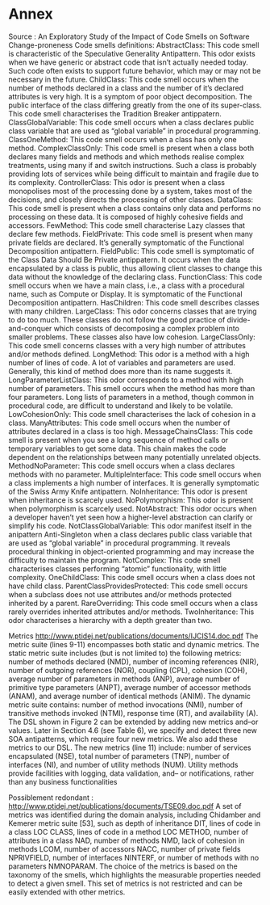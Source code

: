 

# Annex
Source : An Exploratory Study of the Impact of Code Smells on Software Change-proneness
Code smells definitions: 
AbstractClass: This code smell is characteristic of the Speculative Generality Antipattern. This odor exists when we have generic or abstract code that isn’t actually needed
today. Such code often exists to support future behavior, which may or may not be necessary in the future.
ChildClass: This code smell occurs when the number of methods declared in a class and the number of it’s declared attributes is very high. It is a symptom of poor object
decomposition. The public interface of the class differing greatly from the one of its super-class. This code smell characterises the Tradition Breaker antippatern.
ClassGlobalVariable: This code smell occurs when a class declares public class variable that are used as “global variable” in procedural programming.
ClassOneMethod: This code smell occurs when a class has only one method.
ComplexClassOnly: This code smell is present when a class both declares many fields and methods and which methods realise complex treatments, using many if and switch
instructions. Such a class is probably providing lots of services while being difficult to maintain and fragile due to its complexity.
ControllerClass: This odor is present when a class monopolises most of the processing done by a system, takes most of the decisions, and closely directs the processing of
other classes.
DataClass: This code smell is present when a class contains only data and performs no processing on these data. It is composed of highly cohesive fields and accessors.
FewMethod: This code smell characterise Lazy classes that declare few methods.
FieldPrivate: This code smell is present when many private fields are declared. It’s generally symptomatic of the Functional Decomposition antipattern.
FieldPublic: This code smell is symptomatic of the Class Data Should Be Private antippatern. It occurs when the data encapsulated by a class is public, thus allowing client
classes to change this data without the knowledge of the declaring class.
FunctionClass: This code smell occurs when we have a main class, i.e., a class with a procedural name, such as Compute or Display. It is symptomatic of the Functional
Decomposition antipattern.
HasChildren: This code smell describes classes with many children.
LargeClass: This odor concerns classes that are trying to do too much. These classes do not follow the good practice of divide-and-conquer which consists of decomposing a
complex problem into smaller problems. These classes also have low cohesion.
LargeClassOnly: This code smell concerns classes with a very high number of attributes and/or methods defined.
LongMethod: This odor is a method with a high number of lines of code. A lot of variables and parameters are used. Generally, this kind of method does more than its name
suggests it.
LongParameterListClass: This odor corresponds to a method with high number of parameters. This smell occurs when the method has more than four parameters. Long lists
of parameters in a method, though common in procedural code, are difficult to understand and likely to be volatile.
LowCohesionOnly: This code smell characterises the lack of cohesion in a class.
ManyAttributes: This code smell occurs when the number of attributes declared in a class is too high.
MessageChainsClass: This code smell is present when you see a long sequence of method calls or temporary variables to get some data. This chain makes the code dependent
on the relationships between many potentially unrelated objects.
MethodNoParameter: This code smell occurs when a class declares methods with no parameter.
MultipleInterface: This code smell occurs when a class implements a high number of interfaces. It is generally symptomatic of the Swiss Army Knife antipattern.
NoInheritance: This odor is present when inheritance is scarcely used.
NoPolymorphism: This odor is present when polymorphism is scarcely used.
NotAbstract: This odor occurs when a developer haven’t yet seen how a higher-level abstraction can clarify or simplify his code.
NotClassGlobalVariable: This odor manifest itself in the anipattern Anti-Singleton when a class declares public class variable that are used as “global variable” in procedural
programming. It reveals procedural thinking in object-oriented programming and may increase the difficulty to maintain the program.
NotComplex: This code smell characterises classes performing “atomic” functionality, with little complexity.
OneChildClass: This code smell occurs when a class does not have child class.
ParentClassProvidesProtected: This code smell occurs when a subclass does not use attributes and/or methods protected inherited by a parent.
RareOverriding: This code smell occurs when a class rarely overrides inherited attributes and/or methods.
TwoInheritance: This odor characterises a hierarchy with a depth greater than two.


Metrics
http://www.ptidej.net/publications/documents/IJCIS14.doc.pdf
The metric suite (lines 9-11) encompasses both static and dynamic metrics. The
static metric suite includes (but is not limited to) the following metrics: number of
methods declared (NMD), number of incoming references (NIR), number of outgoing
references (NOR), coupling (CPL), cohesion (COH), average number of parameters in
methods (ANP), average number of primitive type parameters (ANPT), average number of accessor methods (ANAM), and average number of identical methods (ANIM).
The dynamic metric suite contains: number of method invocations (NMI), number
of transitive methods invoked (NTMI), response time (RT), and availability (A).
The DSL shown in Figure 2 can be extended by adding new metrics and–or
values. Later in Section 4.6 (see Table 6), we specify and detect three new SOA
antipatterns, which require four new metrics. We also add these metrics to our
DSL. The new metrics (line 11) include: number of services encapsulated (NSE),
total number of parameters (TNP), number of interfaces (NI), and number of utility
methods (NUM). Utility methods provide facilities with logging, data validation, and–
or notifications, rather than any business functionalities

Possiblement redondant :  http://www.ptidej.net/publications/documents/TSE09.doc.pdf
A set of metrics was identified during the domain analysis,
including Chidamber and Kemerer metric suite [53], such as
depth of inheritance DIT, lines of code in a class LOC CLASS,
lines of code in a method LOC METHOD, number of attributes
in a class NAD, number of methods NMD, lack of cohesion
in methods LCOM, number of accessors NACC, number of
private fields NPRIVFIELD, number of interfaces NINTERF,
or number of methods with no parameters NMNOPARAM. The
choice of the metrics is based on the taxonomy of the smells,
which highlights the measurable properties needed to detect a
given smell. This set of metrics is not restricted and can be
easily extended with other metrics.